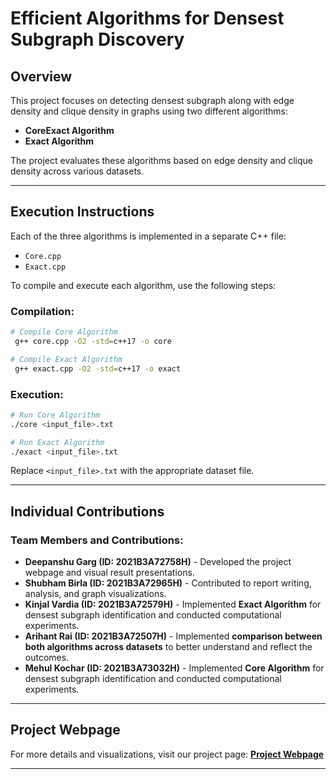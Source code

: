# Efficient Algorithms for Densest Subgraph Discovery

## Overview
This project focuses on detecting densest subgraph along with edge density and clique density in graphs using two different algorithms:
- **CoreExact Algorithm**
- **Exact Algorithm**

The project evaluates these algorithms based on edge density and clique density across various datasets.

---


## Execution Instructions
Each of the three algorithms is implemented in a separate C++ file:
- `Core.cpp`
- `Exact.cpp`

To compile and execute each algorithm, use the following steps:

### Compilation:
```bash
# Compile Core Algorithm
 g++ core.cpp -O2 -std=c++17 -o core

# Compile Exact Algorithm
 g++ exact.cpp -O2 -std=c++17 -o exact

```

### Execution:
```bash
# Run Core Algorithm
./core <input_file>.txt

# Run Exact Algorithm
./exact <input_file>.txt

```

Replace `<input_file>.txt` with the appropriate dataset file.

---


## Individual Contributions
### Team Members and Contributions:
- **Deepanshu Garg (ID: 2021B3A72758H)** - Developed the project webpage and visual result presentations.
- **Shubham Birla (ID: 2021B3A72965H)** - Contributed to report writing, analysis, and graph visualizations.
- **Kinjal Vardia (ID: 2021B3A72579H)** - Implemented **Exact Algorithm** for densest subgraph identification and conducted computational experiments.
- **Arihant Rai (ID: 2021B3A72507H)** - Implemented **comparison between both algorithms across datasets** to better understand and reflect the outcomes.
- **Mehul Kochar (ID: 2021B3A73032H)** - Implemented **Core Algorithm** for densest subgraph identification and conducted computational experiments.

---

## Project Webpage
For more details and visualizations, visit our project page:
**[Project Webpage](https://mehul1404.github.io/DAA-Assignment-2-Group-37/)** 

---

